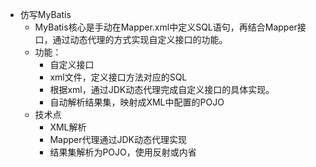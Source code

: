 - 仿写MyBatis
    - MyBatis核心是手动在Mapper.xml中定义SQL语句，再结合Mapper接口，通过动态代理的方式实现自定义接口的功能。
    - 功能：
        - 自定义接口
        - xml文件，定义接口方法对应的SQL
        - 根据xml，通过JDK动态代理完成自定义接口的具体实现。
        - 自动解析结果集，映射成XML中配置的POJO
    - 技术点
        - XML解析
        - Mapper代理通过JDK动态代理实现
        - 结果集解析为POJO，使用反射或内省
        
